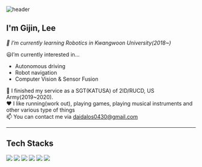 ![header](https://capsule-render.vercel.app/api?type=rect&color=0:833ab4,50:fd1d1d,100:fcb045&height=300&section=header&text=Greetings!&fontSize=90)

## **I'm Gijin, Lee**

_🤖 I’m currently learning Robotics in Kwangwoon University(2018~)_

😃I’m currently interested in...
- Autonomous driving
- Robot navigation 
- Computer Vision & Sensor Fusion

🔫 I finished my service as a SGT(KATUSA) of 2ID/RUCD, US Army(2019~2020).  
❤️ I like running(work out), playing games, playing musical instruments and other various type of things  
📫 You can contact me via daidalos0430@gmail.com

-----------------------------------------------------------------------------------------------------------------------------

## **Tech Stacks**

<img src="https://img.shields.io/badge/C-A8B9CC?style=flat-square&logo=C&logoColor=white"/></a>
<img src="https://img.shields.io/badge/C++-00599C?style=flat-square&logo=C%2B%2B&logoColor=white"/></a>
<img src="https://img.shields.io/badge/Python-3766AB?style=flat-square&logo=Python&logoColor=white"/></a>
<img src="https://img.shields.io/badge/OpenCV-5C3EE8?style=flat-square&logo=OpenCV&logoColor=white"/></a>
<img src="https://img.shields.io/badge/PyTorch-EE4C2C?style=flat-square&logo=PyTorch&logoColor=white"/></a>
<img src="https://img.shields.io/badge/Java-007396?style=flat-square&logo=Java&logoColor=white"/></a>

<!---
Daidalos99/Daidalos99 is a ✨ special ✨ repository because its `README.md` (this file) appears on your GitHub profile.
You can click the Preview link to take a look at your changes.
--->
